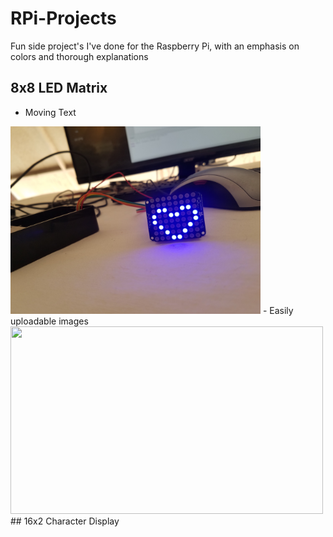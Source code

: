 # RPi-Projects
Fun side project's I've done for the Raspberry Pi, with an emphasis on colors and thorough explanations

## 8x8 LED Matrix
- Moving Text
<img src="Media/heart.jpg" width="400" height="300">
- Easily uploadable images
<img src="Media/8x8.gif" width="500" height="300">
## 16x2 Character Display 
